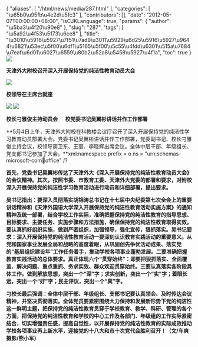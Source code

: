 {
    "aliases": [
        "/html/news/media/287.html"
    ],
    "categories": [
        "\u65b0\u95fb\u4e2d\u5fc3"
    ],
    "contributors": [],
    "date": "2012-05-07T00:00:00+08:00",
    "isCJKLanguage": true,
    "params": {
        "author": "\u5ba3\u4f20\u90e8"
    },
    "slug": "287",
    "tags": [
        "\u5a92\u4f53\u5173\u6ce8"
    ],
    "title": "\u3010\u5916\u5927\u7f51\u7ad9\u3011\u5929\u6d25\u5916\u5927\u9644\u6821\u53ec\u5f00\u6df1\u5165\u5f00\u5c55\u4fdd\u6301\u515a\u7684\u7eaf\u6d01\u6027\u6559\u80b2\u52a8\u5458\u5927\u4f1a",
    "toc": true
}
**![](https://cdn.tfls.online/mirror/full/f0f8b6be5cf258b7253681f8be1047f9d25b6a0f.jpg)**

**天津外大附校召开深入开展保持党的纯洁性教育动员大会**

**![](https://cdn.tfls.online/mirror/full/184e057552447e0e3040e23d0dbaa8fbda45e1f7.jpg)**

**校领导在主席台就座**

**![](https://cdn.tfls.online/mirror/full/581cd932d3efb31c79329d1bb29dbda4ddd30979.jpg) ![](https://cdn.tfls.online/mirror/full/49571e8d5d29af3505d5fad6f0f348a08590bd42.jpg)**

**校长刁雅俊主持动员会      校党委书记吴翼彬讲话并作工作部署**

**5月4日上午，天津外大附校在科教楼会议厅召开了深入开展保持党的纯洁性学习教育动员部署大会。党委书记吴翼彬讲话并作工作部署，党委副书记、校长刁雅俊主持会议，校领导窦卫东、王丽、李晓辉出席会议。全体中层干部、年级组长、党支部书记参加了大会。**xml:namespace prefix = o ns = "urn:schemas-microsoft-com:office:office" /?

**首先，党委书记吴翼彬传达了天津外大《深入开展保持党的纯洁性教育动员大会》的会议精神。其次，按照市委、市教育工委、天津外大党委的部署和要求，对附校深入开展保持党的纯洁性学习教育活动进行动员和详细部署，提出要求。**

**吴书记指出：要深入贯彻落实胡锦涛总书记在十七届中央纪委第七次全会上的重要讲话精神和《天津外国语大学深入开展保持党的纯洁性教育活动实施方案》的通知精神及统一部署，结合学校工作实际，准确把握保持党的纯洁性教育的指导思想、目标要求、主要任务、实施步骤和方法措施，确保保持党的纯洁性教育取得实效。要认真抓好组织实施，做到严密组织，加强领导，强化宣传，狠抓落实。吴书记要求：深入开展保持党的纯洁性教育活动一要深刻认识教育实践活动的重要意义。从党和国家事业发展全局和战略的高度着眼，从巩固创先争优活动成果、落实党的“基层组织建设年”工作任务着手，推动学校各项事业蓬勃发展。二要准确把握教育实践活动的总体要求。真正体现六个“贯穿始终”：即要把狠抓落实、全面覆盖、解决问题、重点重抓、务求实效、群众欢迎贯穿始终。三要认真落实各阶段具体工作。做到解放思想，突出一个“深”字；求实创新，突出一个“实”字；着眼长远，突出一个“好”字；民主评议，突出一个“真”字。**

**刁校长最后强调：全体中层干部、年级组长、支部书记要认真领会、及时传达会议精神，并坚决贯彻落实。全体党员要紧密围绕大力保持和发展新形势下党的纯洁性这一鲜明主题，把保持党的纯洁性教育贯穿于学校教育、教学、科研、管理的各个方面，把保持党的纯洁性教育和学校的中心工作及各部门、年级组的工作实际紧密结合，切实增强责任感，提高自觉性，以开展保持党的纯洁性教育的实际成效推动学校各项事业再上新水平，迎接党的十八大和市十次党代会胜利召开！（文/车爽 摄影/熊小军）**

